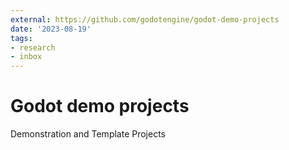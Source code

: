 ```yaml
---
external: https://github.com/godotengine/godot-demo-projects
date: '2023-08-19'
tags:
- research
- inbox
---
```


# Godot demo projects

Demonstration and Template Projects
